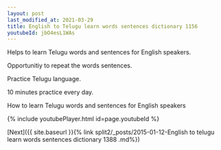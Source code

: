 ```yaml
---
layout: post
last_modified_at: 2021-03-29
title: English to Telugu learn words sentences dictionary 1156 
youtubeId: jbO4esL1WAs
---
```

 
 
Helps to learn Telugu words and sentences for English speakers.

Opportunitiy to repeat the words sentences. 

Practice Telugu language. 
 
10 minutes practice every day. 
 
How to learn Telugu words and sentences for English speakers 
 
{% include youtubePlayer.html id=page.youtubeId %}
 
 
[Next]({{ site.baseurl }}{% link  split2/_posts/2015-01-12-English to telugu learn words sentences dictionary 1388 .md%})
 
